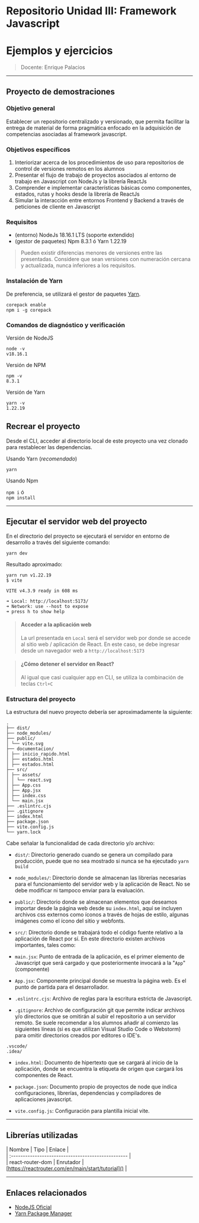 
# Repositorio Unidad III: Framework Javascript  
# Ejemplos y ejercicios  
>Docente: Enrique Palacios  
___  
## Proyecto de demostraciones  
### Objetivo general  
Establecer un repositorio centralizado y versionado, que permita facilitar la entrega de material de forma pragmática enfocado en la adquisición de competencias asociadas al framework javascript.  
### Objetivos específicos  
1) Interiorizar acerca de los procedimientos de uso para repositorios de control de versiones remotos en los alumnos  
2) Presentar el flujo de trabajo de proyectos asociados al entorno de trabajo en Javascript con NodeJs y la librería ReactJs  
3) Comprender e implementar características básicas como componentes, estados, rutas y hooks desde la librería de ReactJs  
4) Simular la interacción entre entornos Frontend y Backend a través de peticiones de cliente en Javascript  
### Requisitos  
- (entorno) NodeJs 18.16.1 LTS (soporte extendido)  
- (gestor de paquetes) Npm 8.3.1 ó Yarn 1.22.19  
  
> Pueden existir diferencias menores de versiones entre las presentadas. Considere que sean versiones con numeración cercana y actualizada, nunca inferiores a los requisitos.  
  
  
### Instalación de Yarn  
De preferencia, se utilizará el gestor de paquetes [Yarn](https://yarnpkg.com/getting-started/install).  
```  
corepack enable  
npm i -g corepack  
```  
  
### Comandos de diagnóstico y verificación  
Versión de NodeJS  
```  
node -v  
v18.16.1  
```  
Versión de NPM  
```  
npm -v  
8.3.1  
```  
Versión de Yarn  
```  
yarn -v  
1.22.19  
```  
  
## Recrear el proyecto  
Desde el CLI, acceder al directorio local de este proyecto una vez clonado para restablecer las dependencias.  
  
Usando Yarn (_recomendado_)  
```  
yarn  
```  
  
Usando Npm  
  
`npm i` ó  
`npm install`  
___  
## Ejecutar el servidor web del proyecto  
En el directorio del proyecto se ejecutará el servidor en entorno de desarrollo a través del siguiente comando:  
```  
yarn dev  
```  
  
Resultado aproximado:  
```  
yarn run v1.22.19  
$ vite  
  
VITE v4.3.9 ready in 608 ms  
  
➜ Local: http://localhost:5173/  
➜ Network: use --host to expose  
➜ press h to show help  
```  
  
> #### Acceder a la aplicación web  
> La url presentada en `Local` será el servidor web por donde se accede al sitio web / aplicación de React. En este caso, se debe ingresar desde un navegador web a `http://localhost:5173`  
  
> #### ¿Cómo detener el servidor en React?  
> Al igual que casi cualquier app en CLI, se utiliza la combinación de teclas `Ctrl+C`  
  
### Estructura del proyecto  
La estructura del nuevo proyecto debería ser aproximadamente la siguiente:  
  
```  
.  
├── dist/  
├── node_modules/  
├── public/  
│ └── vite.svg  
├── documentacion/  
│ ├── inicio_rapido.html  
│ ├── estados.html  
│ ├── estados.html  
├── src/  
│ ├── assets/  
│ │ └── react.svg  
│ ├── App.css  
│ ├── App.jsx  
│ ├── index.css  
│ └── main.jsx  
├── .eslintrc.cjs  
├── .gitignore  
├── index.html  
├── package.json  
├── vite.config.js  
└── yarn.lock  
```  
  
Cabe señalar la funcionalidad de cada directorio y/o archivo:  
  
- `dist/`: Directorio generado cuando se genera un compilado para producción, puede que no sea mostrado si nunca se ha ejecutado `yarn build`  
- `node_modules/`: Directorio donde se almacenan las librerías necesarias para el funcionamiento del servidor web y la aplicación de React. No se debe modificar ni tampoco enviar para la evaluación.  
  
- `public/`: Directorio donde se almacenan elementos que deseamos importar desde la página web desde su `index.html`, aquí se incluyen archivos css externos como íconos a través de hojas de estilo, algunas imágenes como el ícono del sitio y webfonts.  
- `src/`: Directorio donde se trabajará todo el código fuente relativo a la aplicación de React por sí. En este directorio existen archivos importantes, tales como:  
- `main.jsx`: Punto de entrada de la aplicación, es el primer elemento de Javascript que será cargado y que posteriormente invocará a la "`App`" (componente)  
- `App.jsx`: Componente principal donde se muestra la página web. Es el punto de partida para el desarrollador.  
  
  
* `.eslintrc.cjs`: Archivo de reglas para la escritura estricta de Javascript.  
  
* `.gitignore`: Archivo de configuración git que permite indicar archivos y/o directorios que se omitirán al subir el repositorio a un servidor remoto. Se suele recomendar a los alumnos añadir al comienzo las siguientes líneas (si es que utilizan Visual Studio Code o Webstorm) para omitir directorios creados por editores o IDE's.  
```  
.vscode/  
.idea/  
```  
  
* `index.html`: Documento de hipertexto que se cargará al inicio de la aplicación, donde se encuentra la etiqueta de origen que cargará los componentes de React.  
  
* `package.json`: Documento propio de proyectos de node que indica configuraciones, librerías, dependencias y compiladores de aplicaciones javascript.  
  
* `vite.config.js`: Configuración para plantilla inicial vite.  
___  
  
## Librerías utilizadas  
| Nombre | Tipo | Enlace |  
| :------------------------------------------------- |  
| react-router-dom | Enrutador | [https://reactrouter.com/en/main/start/tutorial]() |  
___  
## Enlaces relacionados  
- [NodeJS Oficial](https://www.nodejs.org/)  
- [Yarn Package Manager](https://yarnpkg.com)
